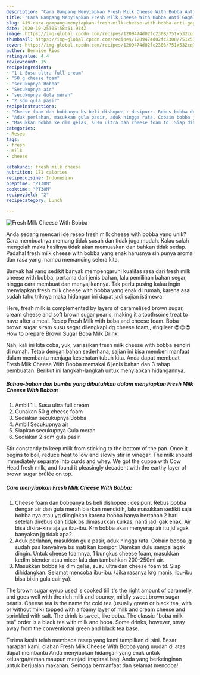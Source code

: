 ```yaml
---
description: "Cara Gampang Menyiapkan Fresh Milk Cheese With Bobba Anti Gagal"
title: "Cara Gampang Menyiapkan Fresh Milk Cheese With Bobba Anti Gagal"
slug: 419-cara-gampang-menyiapkan-fresh-milk-cheese-with-bobba-anti-gagal
date: 2020-10-25T05:58:51.934Z
image: https://img-global.cpcdn.com/recipes/1209474d02fc2308/751x532cq70/fresh-milk-cheese-with-bobba-foto-resep-utama.jpg
thumbnail: https://img-global.cpcdn.com/recipes/1209474d02fc2308/751x532cq70/fresh-milk-cheese-with-bobba-foto-resep-utama.jpg
cover: https://img-global.cpcdn.com/recipes/1209474d02fc2308/751x532cq70/fresh-milk-cheese-with-bobba-foto-resep-utama.jpg
author: Bernice Rios
ratingvalue: 4.4
reviewcount: 15
recipeingredient:
- "1 L Susu ultra full cream"
- "50 g cheese foam"
- "secukupnya Bobba"
- "Secukupnya air"
- "secukupnya Gula merah"
- "2 sdm gula pasir"
recipeinstructions:
- "Cheese foam dan bobbanya bs beli dishopee : desipurr. Rebus bobba dengan air dan gula merah biarkan mendidih, lalu masukkan sedikit saja bobba nya atau yg diinginkan karena bobba hanya bertahan 2 hari setelah direbus dan tidak bs dimasukkan kulkas, nanti jadi gak enak. Air bisa dikira-kira aja ya ibu-ibu. Krn bobba akan menyerap air itu jd agak banyakan jg tidak apa2."
- "Aduk perlahan, masukkan gula pasir, aduk hingga rata. Cobain bobba jg sudah pas kenyalnya bs mati kan kompor. Diamkan dulu sampai agak dingin. Untuk cheese foamnya, 1 bungkus cheese foam, masukkan kedlm blender atau mixer lalu dan tambahkan 200-250ml air."
- "Masukkan bobba ke dlm gelas, susu ultra dan cheese foam td. Siap dihidangkan. Selamat mencoba ibu-ibu. (Jika rasanya krg manis, ibu-ibu bisa bikin gula cair ya)."
categories:
- Resep
tags:
- fresh
- milk
- cheese

katakunci: fresh milk cheese 
nutrition: 171 calories
recipecuisine: Indonesian
preptime: "PT30M"
cooktime: "PT38M"
recipeyield: "2"
recipecategory: Lunch

---
```



![Fresh Milk Cheese With Bobba](https://img-global.cpcdn.com/recipes/1209474d02fc2308/751x532cq70/fresh-milk-cheese-with-bobba-foto-resep-utama.jpg)

Anda sedang mencari ide resep fresh milk cheese with bobba yang unik? Cara membuatnya memang tidak susah dan tidak juga mudah. Kalau salah mengolah maka hasilnya tidak akan memuaskan dan bahkan tidak sedap. Padahal fresh milk cheese with bobba yang enak harusnya sih punya aroma dan rasa yang mampu memancing selera kita.

Banyak hal yang sedikit banyak mempengaruhi kualitas rasa dari fresh milk cheese with bobba, pertama dari jenis bahan, lalu pemilihan bahan segar, hingga cara membuat dan menyajikannya. Tak perlu pusing kalau ingin menyiapkan fresh milk cheese with bobba yang enak di rumah, karena asal sudah tahu triknya maka hidangan ini dapat jadi sajian istimewa.

Here, fresh milk is complemented by layers of caramelised brown sugar, cream cheese and soft brown sugar pearls, making it a toothsome treat to have after a meal. Resep Fresh Milk with boba and cheese foam. Boba brown sugar siram susu segar dilengkapi dg cheese foam,, #ngileer 😍😍😍 How to prepare Brown Sugar Boba Milk Drink.


Nah, kali ini kita coba, yuk, variasikan fresh milk cheese with bobba sendiri di rumah. Tetap dengan bahan sederhana, sajian ini bisa memberi manfaat dalam membantu menjaga kesehatan tubuh kita. Anda dapat membuat Fresh Milk Cheese With Bobba memakai 6 jenis bahan dan 3 tahap pembuatan. Berikut ini langkah-langkah untuk menyiapkan hidangannya.

<!--inarticleads1-->

##### Bahan-bahan dan bumbu yang dibutuhkan dalam menyiapkan Fresh Milk Cheese With Bobba:

1. Ambil 1 L Susu ultra full cream
1. Gunakan 50 g cheese foam
1. Sediakan secukupnya Bobba
1. Ambil Secukupnya air
1. Siapkan secukupnya Gula merah
1. Sediakan 2 sdm gula pasir


Stir constantly to keep milk from sticking to the bottom of the pan. Once it begins to boil, reduce heat to low and slowly stir in vinegar. The milk should immediately separate into curds and whey. We got the cuppa with Cow Head fresh milk, and found it pleasingly decadent with the earthy layer of brown sugar brûlée on top. 

<!--inarticleads2-->

##### Cara menyiapkan Fresh Milk Cheese With Bobba:

1. Cheese foam dan bobbanya bs beli dishopee : desipurr. Rebus bobba dengan air dan gula merah biarkan mendidih, lalu masukkan sedikit saja bobba nya atau yg diinginkan karena bobba hanya bertahan 2 hari setelah direbus dan tidak bs dimasukkan kulkas, nanti jadi gak enak. Air bisa dikira-kira aja ya ibu-ibu. Krn bobba akan menyerap air itu jd agak banyakan jg tidak apa2.
1. Aduk perlahan, masukkan gula pasir, aduk hingga rata. Cobain bobba jg sudah pas kenyalnya bs mati kan kompor. Diamkan dulu sampai agak dingin. Untuk cheese foamnya, 1 bungkus cheese foam, masukkan kedlm blender atau mixer lalu dan tambahkan 200-250ml air.
1. Masukkan bobba ke dlm gelas, susu ultra dan cheese foam td. Siap dihidangkan. Selamat mencoba ibu-ibu. (Jika rasanya krg manis, ibu-ibu bisa bikin gula cair ya).


The brown sugar syrup used is cooked till it&#39;s the right amount of caramelly, and goes well with the rich milk and bouncy, mildly sweet brown sugar pearls. Cheese tea is the name for cold tea (usually green or black tea, with or without milk) topped with a foamy layer of milk and cream cheese and sprinkled with salt. The drink is sweet, like boba. The classic &#34;boba milk tea&#34; order is a black tea with milk and boba. Some drinks, however, stray away from the conventional green and black tea base. 

Terima kasih telah membaca resep yang kami tampilkan di sini. Besar harapan kami, olahan Fresh Milk Cheese With Bobba yang mudah di atas dapat membantu Anda menyiapkan hidangan yang enak untuk keluarga/teman maupun menjadi inspirasi bagi Anda yang berkeinginan untuk berjualan makanan. Semoga bermanfaat dan selamat mencoba!

